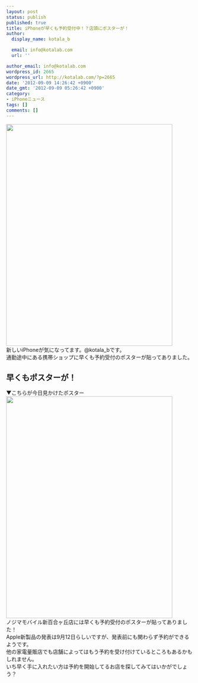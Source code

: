 ```yaml
---
layout: post
status: publish
published: true
title: iPhoneが早くも予約受付中！？店頭にポスターが！
author:
  display_name: kotala_b

  email: info@kotalab.com
  url: ''

author_email: info@kotalab.com
wordpress_id: 2665
wordpress_url: http://kotalab.com/?p=2665
date: '2012-09-09 14:26:42 +0900'
date_gmt: '2012-09-09 05:26:42 +0900'
category:
- iPhoneニュース
tags: []
comments: []
---
```

<p><img alt="" src="http://kotalab.com/wp-content/uploads/slooProImg_20120909142633.jpg" width="448" height="598" /><br />
新しいiPhoneが気になってます。@kotala_bです。<br />
通勤途中にある携帯ショップに早くも予約受付のポスターが貼ってありました。<br />
<!--more--></p>
<h2>早くもポスターが！</h2>
<p>▼こちらが今日見かけたポスター<br />
<img alt="" src="http://kotalab.com/wp-content/uploads/slooProImg_20120909142640.jpg" width="448" height="598" /><br />
ノジマモバイル新百合ヶ丘店には早くも予約受付のポスターが貼ってありました！<br />
Apple新製品の発表は9月12日らしいですが、発表前にも関わらず予約ができるようです。<br />
他の家電量販店でも店舗によってはもう予約を受け付けているところもあるかもしれません。<br />
いち早く手に入れたい方は予約を開始してるお店を探してみてはいかがでしょう？</p>
